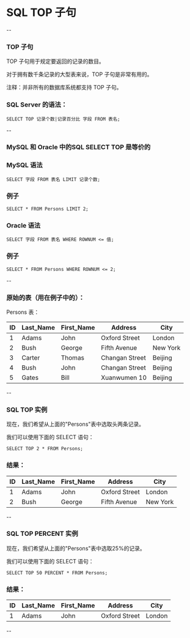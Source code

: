 # SQL TOP 子句

--

### TOP 子句

TOP 子句用于规定要返回的记录的数目。

对于拥有数千条记录的大型表来说，TOP 子句是非常有用的。

注释：并非所有的数据库系统都支持 TOP 子句。

### SQL Server 的语法：

```
SELECT TOP 记录个数|记录百分比 字段 FROM 表名;
```

--

### MySQL 和 Oracle 中的SQL SELECT TOP 是等价的

### MySQL 语法

```
SELECT 字段 FROM 表名 LIMIT 记录个数;
```

### 例子

```
SELECT * FROM Persons LIMIT 2;
```

### Oracle 语法

```
SELECT 字段 FROM 表名 WHERE ROWNUM <= 值;
```

### 例子

```
SELECT * FROM Persons WHERE ROWNUM <= 2;
```

--

### 原始的表（用在例子中的）：

Persons 表：

ID | Last_Name | First_Name | Address        | City
---|-----------|------------|----------------|---------
1  | Adams     | John       | Oxford Street  | London
2  | Bush      | George     | Fifth Avenue   | New York
3  | Carter    | Thomas     | Changan Street | Beijing
4  | Bush      | John       | Changan Street | Beijing
5  | Gates     | Bill       | Xuanwumen 10   | Beijing

--

### SQL TOP 实例

现在，我们希望从上面的"Persons"表中选取头两条记录。

我们可以使用下面的 SELECT 语句：

```
SELECT TOP 2 * FROM Persons;
```

### 结果：

ID | Last_Name | First_Name | Address        | City
---|-----------|------------|----------------|---------
1  | Adams     | John       | Oxford Street  | London
2  | Bush      | George     | Fifth Avenue   | New York

--

### SQL TOP PERCENT 实例

现在，我们希望从上面的"Persons"表中选取25%的记录。

我们可以使用下面的 SELECT 语句：

```
SELECT TOP 50 PERCENT * FROM Persons;
```

### 结果：

ID | Last_Name | First_Name | Address        | City
---|-----------|------------|----------------|---------
1  | Adams     | John       | Oxford Street  | London

--


